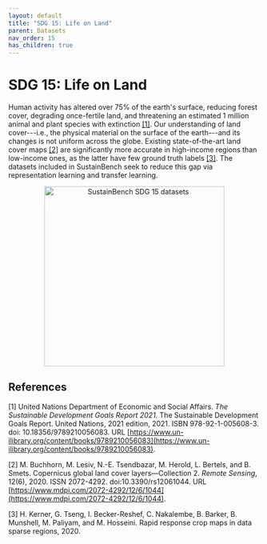 ```yaml
---
layout: default
title: "SDG 15: Life on Land"
parent: Datasets
nav_order: 15
has_children: true
---
```


# SDG 15: Life on Land

Human activity has altered over 75% of the earth's surface, reducing forest cover, degrading once-fertile land, and threatening an estimated 1 million animal and plant species with extinction [[1]](#references). Our understanding of land cover---i.e., the physical material on the surface of the earth---and its changes is not uniform across the globe. Existing state-of-the-art land cover maps [[2]](#references) are significantly more accurate in high-income regions than low-income ones, as the latter have few ground truth labels [[3]](#references). The datasets included in SustainBench seek to reduce this gap via representation learning and transfer learning.

<p style="text-align: center">
<img src="{{ site.baseurl }}/assets/images/sdg15_summary.png" width="360" title="SustainBench SDG 15 datasets">
</p>

## References

[1] United Nations Department of Economic and Social Affairs. _The Sustainable Development Goals Report 2021_. The Sustainable Development Goals Report. United Nations, 2021 edition, 2021. ISBN 978-92-1-005608-3. doi: 10.18356/9789210056083. URL [https://www.un-ilibrary.org/content/books/9789210056083](https://www.un-ilibrary.org/content/books/9789210056083).

[2] M. Buchhorn, M. Lesiv, N.-E. Tsendbazar, M. Herold, L. Bertels, and B. Smets. Copernicus global land cover layers—Collection 2. _Remote Sensing_, 12(6), 2020. ISSN 2072-4292. doi:10.3390/rs12061044. URL [https://www.mdpi.com/2072-4292/12/6/1044](https://www.mdpi.com/2072-4292/12/6/1044).

[3] H. Kerner, G. Tseng, I. Becker-Reshef, C. Nakalembe, B. Barker, B. Munshell, M. Paliyam, and M. Hosseini. Rapid response crop maps in data sparse regions, 2020.
